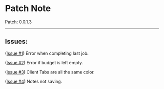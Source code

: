 # Patch Note

Patch: 0.0.1.3

***



## Issues:

(<a href="https://github.com/LoumosTech/Pc-Building-Simulator-2-Job-Tracker/issues/1">Issue #1<a/>) Error when completing last job.
  
(<a href="https://github.com/LoumosTech/Pc-Building-Simulator-2-Job-Tracker/issues/2">Issue #2<a/>) Error if budget is left empty.
  
(<a href="https://github.com/LoumosTech/Pc-Building-Simulator-2-Job-Tracker/issues/3">Issue #3<a/>) Client Tabs are all the same color.
  
(<a href="https://github.com/LoumosTech/Pc-Building-Simulator-2-Job-Tracker/issues/4">Issue #4<a/>) Notes not saving.
